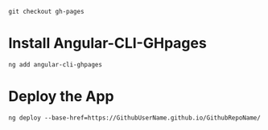 `git checkout gh-pages`

# Install Angular-CLI-GHpages

`ng add angular-cli-ghpages`

# Deploy the App

`ng deploy --base-href=https://GithubUserName.github.io/GithubRepoName/`
